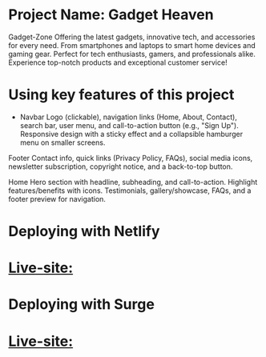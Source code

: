 # Project Name: Gadget Heaven
Gadget-Zone Offering the latest gadgets, innovative tech, and accessories for every need.
From smartphones and laptops to smart home devices and gaming gear.
Perfect for tech enthusiasts, gamers, and professionals alike.
Experience top-notch products and exceptional customer service!
#
# Using key features of this project
- Navbar
Logo (clickable), navigation links (Home, About, Contact), search bar, user menu, and call-to-action button (e.g., "Sign Up"). Responsive design with a sticky effect and a collapsible hamburger menu on smaller screens.

Footer
Contact info, quick links (Privacy Policy, FAQs), social media icons, newsletter subscription, copyright notice, and a back-to-top button.

Home
Hero section with headline, subheading, and call-to-action. Highlight features/benefits with icons. Testimonials, gallery/showcase, FAQs, and a footer preview for navigation.
#

#

# Deploying with Netlify
# [Live-site: ](https://gadzet-zone-website-b10-a8.netlify.app/)

# Deploying with Surge 
# [Live-site: ](https://blushing-juice.surge.sh/statistic)
